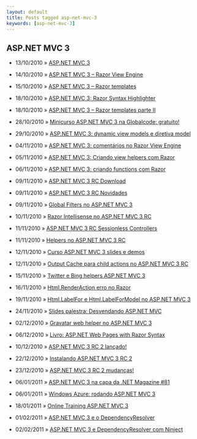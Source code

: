 ```yaml
---
layout: default
title: Posts tagged asp-net-mvc-3
keywords: [asp-net-mvc-3]
---
```

<h2 class="category">ASP.NET MVC 3</h2>
<ul class="posts">
<li>
<p>
<span class="date">13/10/2010</span> &raquo; 
<a href="/blog/asp-net-mvc-3">ASP.NET MVC 3</a>
</p>
</li> 
<li>
<p>
<span class="date">14/10/2010</span> &raquo; 
<a href="/blog/asp-net-mvc-3-razor-view-engine">ASP.NET MVC 3 – Razor View Engine</a>
</p>
</li> 
<li>
<p>
<span class="date">15/10/2010</span> &raquo; 
<a href="/blog/asp-net-mvc-3-razor-templates">ASP.NET MVC 3 – Razor templates</a>
</p>
</li> 
<li>
<p>
<span class="date">18/10/2010</span> &raquo; 
<a href="/blog/asp-net-mvc-3-razor-syntax-highlighter">ASP.NET MVC 3: Razor Syntax Highlighter</a>
</p>
</li> 
<li>
<p>
<span class="date">18/10/2010</span> &raquo; 
<a href="/blog/asp-net-mvc-3-razor-templates-parte-ii">ASP.NET MVC 3 – Razor templates parte II</a>
</p>
</li> 
<li>
<p>
<span class="date">28/10/2010</span> &raquo; 
<a href="/blog/minicurso-asp-net-mvc-3-na-globalcode-gratuito">Minicurso ASP.NET MVC 3 na Globalcode: gratuito!</a>
</p>
</li> 
<li>
<p>
<span class="date">29/10/2010</span> &raquo; 
<a href="/blog/asp-net-mvc-3-dynamic-view-models-e-diretiva-model">ASP.NET MVC 3: dynamic view models e diretiva model</a>
</p>
</li> 
<li>
<p>
<span class="date">04/11/2010</span> &raquo; 
<a href="/blog/asp-net-mvc-3-comentarios-no-razor-view-engine">ASP.NET MVC 3: comentários no Razor View Engine</a>
</p>
</li> 
<li>
<p>
<span class="date">05/11/2010</span> &raquo; 
<a href="/blog/asp-net-mvc-3-criando-view-helpers-com-razor">ASP.NET MVC 3: Criando view helpers com Razor</a>
</p>
</li> 
<li>
<p>
<span class="date">06/11/2010</span> &raquo; 
<a href="/blog/asp-net-mvc-3-criando-functions-com-razor">ASP.NET MVC 3: criando functions com Razor</a>
</p>
</li> 
<li>
<p>
<span class="date">09/11/2010</span> &raquo; 
<a href="/blog/asp-net-mvc-3-rc-download">ASP.NET MVC 3 RC Download</a>
</p>
</li> 
<li>
<p>
<span class="date">09/11/2010</span> &raquo; 
<a href="/blog/asp-net-mvc-3-rc-novidades">ASP.NET MVC 3 RC Novidades</a>
</p>
</li> 
<li>
<p>
<span class="date">09/11/2010</span> &raquo; 
<a href="/blog/global-filters-no-asp-net-mvc-3">Global Filters no ASP.NET MVC 3</a>
</p>
</li> 
<li>
<p>
<span class="date">10/11/2010</span> &raquo; 
<a href="/blog/razor-intellisense-no-asp-net-mvc-3-rc">Razor Intellisense no ASP.NET MVC 3 RC</a>
</p>
</li> 
<li>
<p>
<span class="date">11/11/2010</span> &raquo; 
<a href="/blog/asp-net-mvc-3-rc-sessionless-controllers">ASP.NET MVC 3 RC Sessionless Controllers</a>
</p>
</li> 
<li>
<p>
<span class="date">11/11/2010</span> &raquo; 
<a href="/blog/helpers-no-asp-net-mvc-3-rc">Helpers no ASP.NET MVC 3 RC</a>
</p>
</li> 
<li>
<p>
<span class="date">12/11/2010</span> &raquo; 
<a href="/blog/curso-asp-net-mvc-3-slides-e-demos">Curso ASP.NET MVC 3 slides e demos</a>
</p>
</li> 
<li>
<p>
<span class="date">12/11/2010</span> &raquo; 
<a href="/blog/output-cache-para-child-actions-no-asp-net-mvc-3-rc">Output Cache para child actions no ASP.NET MVC 3 RC</a>
</p>
</li> 
<li>
<p>
<span class="date">15/11/2010</span> &raquo; 
<a href="/blog/twitter-bing-helpers-asp-net-mvc-3">Twitter e Bing helpers ASP.NET MVC 3</a>
</p>
</li> 
<li>
<p>
<span class="date">16/11/2010</span> &raquo; 
<a href="/blog/html-renderaction-erro-no-razor">Html.RenderAction erro no Razor</a>
</p>
</li> 
<li>
<p>
<span class="date">19/11/2010</span> &raquo; 
<a href="/blog/html-labelfor-html-labelformodel-no-asp-net-mvc-3">Html.LabelFor e Html.LabelForModel no ASP.NET MVC 3</a>
</p>
</li> 
<li>
<p>
<span class="date">24/11/2010</span> &raquo; 
<a href="/blog/slides-palestra-desvendando-asp-net-mvc">Slides palestra: Desvendando ASP.NET MVC</a>
</p>
</li> 
<li>
<p>
<span class="date">02/12/2010</span> &raquo; 
<a href="/blog/gravatar-web-helper-no-asp-net-mvc-3">Gravatar web helper no ASP.NET MVC 3</a>
</p>
</li> 
<li>
<p>
<span class="date">06/12/2010</span> &raquo; 
<a href="/blog/livro-asp-net-web-pages-with-razor-syntax">Livro: ASP.NET Web Pages with Razor Syntax</a>
</p>
</li> 
<li>
<p>
<span class="date">10/12/2010</span> &raquo; 
<a href="/blog/asp-net-mvc-3-rc-2-lancado">ASP.NET MVC 3 RC 2 lançado!</a>
</p>
</li> 
<li>
<p>
<span class="date">22/12/2010</span> &raquo; 
<a href="/blog/instalando-asp-net-mvc-3-rc-2">Instalando ASP.NET MVC 3 RC 2</a>
</p>
</li> 
<li>
<p>
<span class="date">23/12/2010</span> &raquo; 
<a href="/blog/asp-net-mvc-3-rc-2-mudancas">ASP.NET MVC 3 RC 2 mudanças!</a>
</p>
</li> 
<li>
<p>
<span class="date">06/01/2011</span> &raquo; 
<a href="/blog/asp-net-mvc-3-na-capa-da-net-magazine-81">ASP.NET MVC 3 na capa da .NET Magazine #81</a>
</p>
</li> 
<li>
<p>
<span class="date">06/01/2011</span> &raquo; 
<a href="/blog/windows-azure-rodando-asp-net-mvc-3">Windows Azure: rodando ASP.NET MVC 3</a>
</p>
</li> 
<li>
<p>
<span class="date">18/01/2011</span> &raquo; 
<a href="/blog/online-training-asp-net-mvc-3">Online Training ASP.NET MVC 3 </a>
</p>
</li> 
<li>
<p>
<span class="date">01/02/2011</span> &raquo; 
<a href="/blog/asp-net-mvc-3-e-o-dependencyresolver">ASP.NET MVC 3 e o DependencyResolver</a>
</p>
</li> 
<li>
<p>
<span class="date">02/02/2011</span> &raquo; 
<a href="/blog/asp-net-mvc-3-e-dependencyresolver-com-ninject">ASP.NET MVC 3 e DependencyResolver com Ninject</a>
</p>
</li> 
</ul>
